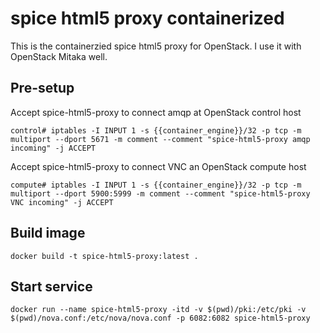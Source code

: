spice html5 proxy containerized
===============================
This is the containerzied spice html5 proxy for OpenStack.
I use it with OpenStack Mitaka well.


Pre-setup
---------
Accept spice-html5-proxy to connect amqp at OpenStack control host
```
control# iptables -I INPUT 1 -s {{container_engine}}/32 -p tcp -m multiport --dport 5671 -m comment --comment "spice-html5-proxy amqp incoming" -j ACCEPT
```

Accept spice-html5-proxy to connect VNC an OpenStack compute host
```
compute# iptables -I INPUT 1 -s {{container_engine}}/32 -p tcp -m multiport --dport 5900:5999 -m comment --comment "spice-html5-proxy VNC incoming" -j ACCEPT
```

Build image
-----------
```
docker build -t spice-html5-proxy:latest .
```

Start service
-------------
```
docker run --name spice-html5-proxy -itd -v $(pwd)/pki:/etc/pki -v $(pwd)/nova.conf:/etc/nova/nova.conf -p 6082:6082 spice-html5-proxy
```


